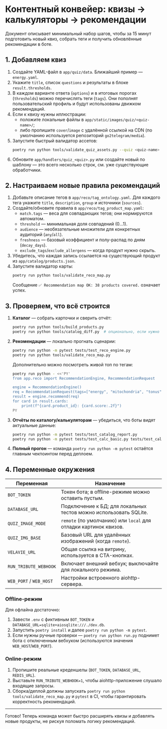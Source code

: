 # Контентный конвейер: квизы → калькуляторы → рекомендации

Документ описывает минимальный набор шагов, чтобы за 15 минут подготовить новый
квиз, собрать теги и получить обновлённые рекомендации в боте.

## 1. Добавляем квиз

1. Создайте YAML-файл в `app/quiz/data`. Ближайший пример — `energy.yaml`.
2. Укажите `title`, список `questions` и результаты в блоке `result.thresholds`.
3. В каждом варианте ответа (`options`) и в итоговых порогах (`thresholds`) можно
   перечислять теги (`tags`). Они пополнят пользовательский профиль и будут
   использованы движком рекомендаций.
4. Если к квизу нужны иллюстрации:
   - положите локальные файлы в `app/static/images/quiz/<quiz-name>/`;
   - либо пропишите `cover`/`image` с удалённой ссылкой на CDN (по умолчанию
     используется репозиторий `go2telegram/media`).
5. Запустите быстрый валидатор ассетов:
   ```bash
   poetry run python tools/validate_quiz_assets.py --quiz <quiz-name>
   ```
6. Обновите `app/handlers/quiz_<quiz>.py` или создайте новый по шаблону — это
   всего несколько строк, см. уже существующие обработчики.

## 2. Настраиваем новые правила рекомендаций

1. Добавьте описание тегов в `app/reco/tag_ontology.yaml`. Для каждого тега укажите
   `title`, `description`, `group` и источники (`sources`).
2. Создайте/обновите правила в `app/reco/tag_product_map.yaml`:
   - `match.tags` — веса для совпадающих тегов; они нормируются автоматом.
   - `threshold` — минимальная доля совпадений (0…1).
   - `audience` — необязательные множители для конкретных аудиторий (`any`/`all`).
   - `freshness` — базовый коэффициент и полу-распад по дням (`decay_days`).
   - `exclude_tags`/`exclude_allergens` — когда продукт нужно скрыть.
3. Убедитесь, что каждая запись ссылается на существующий продукт из
   `app/catalog/products.json`.
4. Запустите валидатор карты:
   ```bash
   poetry run python tools/validate_reco_map.py
   ```
   Сообщение `✅ Recommendation map OK: 38 products covered.` означает успех.

## 3. Проверяем, что всё строится

1. **Каталог** — собрать карточки и сверить отчёт:
   ```bash
   poetry run python tools/build_products.py
   poetry run python tools/catalog_diff.py  # опционально, если нужно сравнение
   ```
2. **Рекомендации** — локально прогнать сценарии:
   ```bash
   poetry run python -m pytest tests/test_reco_engine.py
   poetry run python tools/validate_reco_map.py
   ```
   Дополнительно можно посмотреть живой топ по тегам:
   ```bash
   poetry run python - <<'PY'
   from app.reco import RecommendationEngine, RecommendationRequest

   engine = RecommendationEngine()
   req = RecommendationRequest(tags=["energy", "mitochondria", "tonus"], include_explain=True)
   result = engine.recommend(req)
   for card in result.cards:
       print(f"{card.product_id}: {card.score:.2f}")
   PY
   ```
3. **Отчёты по каталогу/калькуляторам** — убедиться, что боты видят актуальные
   данные:
   ```bash
   poetry run python -m pytest tests/test_catalog_report.py
   poetry run python -m pytest tests/test_calc_basic.py tests/test_calc_water_kcal_macros.py
   ```
4. **Полный прогон** — команда `poetry run python -m pytest` остаётся главным
   чекпоинтом перед деплоем.

## 4. Переменные окружения

| Переменная              | Назначение                                                     |
| ----------------------- | -------------------------------------------------------------- |
| `BOT_TOKEN`             | Токен бота; в offline-режиме можно оставить пустым.            |
| `DATABASE_URL`          | Подключение к БД; для локальных тестов можно использовать SQLite. |
| `QUIZ_IMAGE_MODE`       | `remote` (по умолчанию) или `local` для отладки картинок квизов. |
| `QUIZ_IMG_BASE`         | Базовый URL для удалённых изображений (когда `remote`).        |
| `VELAVIE_URL`           | Общая ссылка на витрину, используется в CTA-кнопках.          |
| `RUN_TRIBUTE_WEBHOOK`   | Включает внешний вебхук; выключайте для локального режима.    |
| `WEB_PORT` / `WEB_HOST` | Настройки встроенного aiohttp-сервера.                         |

### Offline-режим

Для офлайна достаточно:

1. Завести `.env` с фиктивным `BOT_TOKEN` и `DATABASE_URL=sqlite+aiosqlite:///./dev.db`.
2. Запустить `poetry install` и далее `poetry run python -m pytest`.
3. Если нужны ручные проверки — `poetry run python run.py` поднимет бота с
   отключенным вебхуком (используются значения `WEB_HOST`/`WEB_PORT`).

### Online-режим

1. Пропишите реальные креденшелы (`BOT_TOKEN`, `DATABASE_URL`, `REDIS_URL`).
2. Выставьте `RUN_TRIBUTE_WEBHOOK=1`, чтобы aiohttp-приложение слушало входящие
   запросы.
3. Сборка/деплой должны запускать `poetry run python tools/validate_reco_map.py`
   и `pytest` в CI, чтобы гарантировать корректность рекомендаций.

---

Готово! Теперь команда может быстро расширять квизы и добавлять новые продукты,
не рискуя поломать логику рекомендаций.
